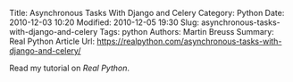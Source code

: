 Title: Asynchronous Tasks With Django and Celery
Category: Python
Date: 2010-12-03 10:20
Modified: 2010-12-05 19:30
Slug: asynchronous-tasks-with-django-and-celery
Tags: python
Authors: Martin Breuss
Summary: Real Python Article
Url: https://realpython.com/asynchronous-tasks-with-django-and-celery/

Read my tutorial on _Real Python_.